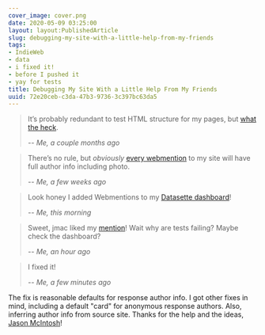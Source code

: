 ```yaml
---
cover_image: cover.png
date: 2020-05-09 03:25:00
layout: layout:PublishedArticle
slug: debugging-my-site-with-a-little-help-from-my-friends
tags:
- IndieWeb
- data
- i fixed it!
- before I pushed it
- yay for tests
title: Debugging My Site With a Little Help From My Friends
uuid: 72e20ceb-c3da-47b3-9736-3c397bc63da5
---
```


[what the heck]: /note/2020/03/passing-tests-is-now-required-to-push/

> It’s probably redundant to test HTML structure for my pages, but [what the heck][].
>
> -- <cite>Me, a couple months ago</cite>

[every webmention]: /note/2020/04/yay-i-added-mentions-and-replies/

> There’s no rule, but *obviously* [every webmention][] to my site will have
> full author info including photo.
>
> -- <cite>Me, a few weeks ago</cite>

[Datasette dashboard]: /note/2020/05/datasette-sure-is-nifty/

> Look honey I added Webmentions to my [Datasette dashboard][]!
>
> -- <cite>Me, this morning</cite>

[mention]: /note/2020/05/pondering-my-indieweb-guinea-pig/

> Sweet, jmac liked my [mention][]!  Wait why are tests failing? Maybe check
> the dashboard?
>
> -- <cite>Me, an hour ago</cite>

> I fixed it!
>
> -- <cite>Me, a few minutes ago</cite>

[Jason McIntosh]: https://jmac.org

The fix is reasonable defaults for response author info. I got other
fixes in mind, including a default "card" for anonymous response
authors. Also, inferring author info from source site. Thanks for the
help and the ideas, [Jason McIntosh][]!